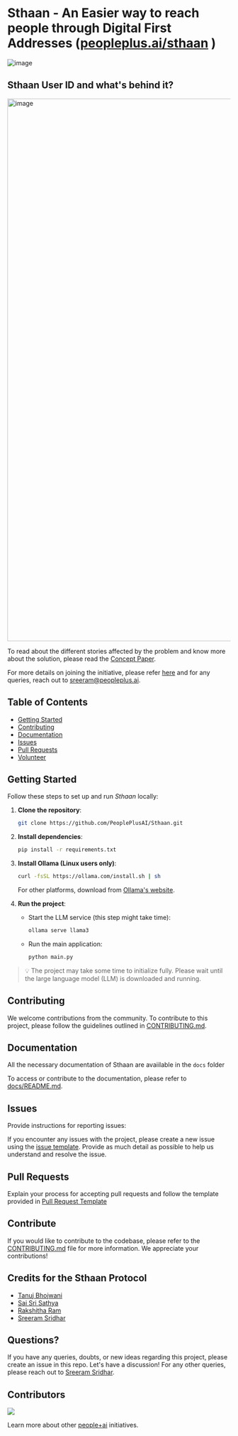 # Sthaan - An Easier way to reach people through Digital First Addresses ([peopleplus.ai/sthaan](https://peopleplus.ai/sthaan) )

![image](https://github.com/user-attachments/assets/aa1d5e65-7fb2-42e7-9cef-0c04dd3acd25)

## Sthaan User ID and what's behind it?
<img width="1223" alt="image" src="https://github.com/PeoplePlusAI/Sthaan/assets/151424479/39a98840-0789-4e31-9a74-9c31cadb892a">


To read about the different stories affected by the problem and know more about the solution, please read the [Concept Paper](https://docs.google.com/document/d/1JQuabZH6IP4IJfU5PqaQRGK_Vz5PsB7Xu4ThEMqZRPQ/edit?usp=sharing). 


For more details on joining the initiative, please refer [here](https://peopleplus.ai/volunteer) and for any queries, reach out to sreeram@peopleplus.ai.

## Table of Contents

- [Getting Started](#getting-started)
- [Contributing](#contributing)
- [Documentation](#documentation)
- [Issues](#issues)
- [Pull Requests](#pull-requests)
- [Volunteer](#volunteer)

## Getting Started

Follow these steps to set up and run *Sthaan* locally:

1. **Clone the repository**:
   ```bash
   git clone https://github.com/PeoplePlusAI/Sthaan.git
   ```
2. **Install dependencies**:
   ```bash
   pip install -r requirements.txt
   ```
3. **Install Ollama (Linux users only)**:
   ```bash
   curl -fsSL https://ollama.com/install.sh | sh
   ```
   For other platforms, download from [Ollama's website](https://ollama.com/download/).

4. **Run the project**:
   - Start the LLM service (this step might take time):
     ```bash
     ollama serve llama3
     ```
   - Run the main application:
     ```bash
     python main.py
     ```

> 💡 The project may take some time to initialize fully. Please wait until the large language model (LLM) is downloaded and running.


## Contributing

We welcome contributions from the community. To contribute to this project, please follow the guidelines outlined in [CONTRIBUTING.md](.github/CONTRIBUTING.md).

## Documentation

All the necessary documentation of Sthaan are avaiilable in the `docs` folder

To access or contribute to the documentation, please refer to [docs/README.md](docs/README.md).

## Issues

Provide instructions for reporting issues:

If you encounter any issues with the project, please create a new issue using the [issue template](.github/ISSUE_TEMPLATE.md). Provide as much detail as possible to help us understand and resolve the issue.

## Pull Requests

Explain your process for accepting pull requests and follow the template provided in [Pull Request Template](.github/PULL_REQUEST_TEMPLATE.md)


## Contribute

If you would like to contribute to the codebase, please refer to the [CONTRIBUTING.md](.github/CONTRIBUTING.md) file for more information. We appreciate your contributions!


## Credits for the Sthaan Protocol

* [Tanuj Bhojwani](https://www.linkedin.com/in/tanujbhojwani/)
* [Sai Sri Sathya](https://www.linkedin.com/in/saisrisathya/)
* [Rakshitha Ram](https://www.linkedin.com/in/rakshitha-ram-48351039/)
* [Sreeram Sridhar](https://www.linkedin.com/in/sreeram-sridhar/)

## Questions?

If you have any queries, doubts, or new ideas regarding this project, please create an issue in this repo. Let's have a discussion! For any other queries, please reach out to [Sreeram Sridhar](mailto:sreeram@peopleplus.ai).

## Contributors
<a href="https://github.com/PeoplePlusAI/Sthaan/graphs/contributors">
  <img src="https://contrib.rocks/image?repo=PeoplePlusAI/Sthaan" />
</a>

Learn more about other [people+ai](https://peopleplus.ai/) initiatives.
